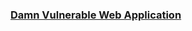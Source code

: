 ### [Damn Vulnerable Web Application](https://github.com/Apl223/Portfolio/tree/main/Cybersecurity/Labs/DVWA)
